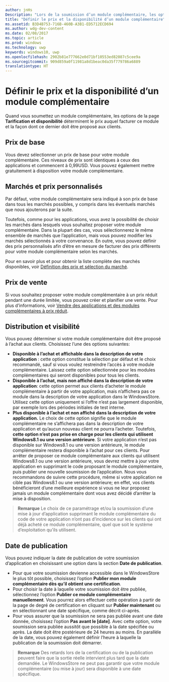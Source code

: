 ```yaml
---
author: jnHs
Description: "Lors de la soumission d’un module complémentaire, les options de la page Tarification et disponibilité déterminent le prix et les conditions de disponibilité."
title: "Définir le prix et la disponibilité d’un module complémentaire"
ms.assetid: B3D4B753-716B-460B-A3B1-ED5712ECD694
ms.author: wdg-dev-content
ms.date: 02/08/2017
ms.topic: article
ms.prod: windows
ms.technology: uwp
keywords: windows10, uwp
ms.openlocfilehash: 2902b81e777662e0d71bf10553ed82087c5cee9a
ms.sourcegitcommit: 909d859a0f11981a8d1beac0da35f779786a6889
translationtype: HT
---
```

# <a name="set-add-on-pricing-and-availability"></a>Définir le prix et la disponibilité d’un module complémentaire


Quand vous soumettez un module complémentaire, les options de la page **Tarification et disponibilité** déterminent le prix auquel facturer ce module et la façon dont ce dernier doit être proposé aux clients.

## <a name="base-price"></a>Prix de base


Vous devez sélectionner un prix de base pour votre module complémentaire. Ces niveaux de prix sont identiques à ceux des applications et commencent à 0,99USD. Vous pouvez également mettre gratuitement à disposition votre module complémentaire.

## <a name="markets-and-custom-prices"></a>Marchés et prix personnalisés


Par défaut, votre module complémentaire sera indiqué à son prix de base dans tous les marchés possibles, y compris dans les éventuels marchés que nous ajouterons par la suite.

Toutefois, comme pour les applications, vous avez la possibilité de choisir les marchés dans lesquels vous souhaitez proposer votre module complémentaire. Dans la plupart des cas, vous sélectionnerez le même ensemble de marchés que l’application, mais vous pouvez modifier les marchés sélectionnés à votre convenance. En outre, vous pouvez définir des prix personnalisés afin d’être en mesure de facturer des prix différents pour votre module complémentaire selon les marchés.

Pour en savoir plus et pour obtenir la liste complète des marchés disponibles, voir [Définition des prix et sélection du marché](define-pricing-and-market-selection.md).

## <a name="sale-pricing"></a>Prix de vente


Si vous souhaitez proposer votre module complémentaire à un prix réduit pendant une durée limitée, vous pouvez créer et planifier une vente. Pour plus d’informations, voir [Vendre des applications et des modules complémentaires à prix réduit](put-apps-and-add-ons-on-sale.md).

## <a name="distribution-and-visibility"></a>Distribution et visibilité


Vous pouvez déterminer si votre module complémentaire doit être proposé à l’achat aux clients. Choisissez l’une des options suivantes:

-   **Disponible à l’achat et affichable dans la description de votre application** : cette option constitue la sélection par défaut et le choix recommandé, sauf si vous voulez restreindre l’accès à votre module complémentaire. Laissez cette option sélectionnée pour les modules complémentaires qui seront disponibles pour tous les clients.
-   **Disponible à l’achat, mais non affiché dans la description de votre application**: cette option permet aux clients d’acheter le module complémentaire à partir de votre application, mais n’affichera pas ce module dans la description de votre application dans le WindowsStore. Utilisez cette option uniquement si l’offre n’est pas largement disponible, par exemple lors des périodes initiales de test interne.
-   **Plus disponible à l’achat et non affiché dans la description de votre application.** Le choix de cette option signifie que le module complémentaire ne s’affichera pas dans la description de votre application et qu’aucun nouveau client ne pourra l’acheter. Toutefois, **cette option n’est pas prise en charge pour les clients qui utilisent Windows8.1 ou une version antérieure**. Si votre application n’est pas disponible sur Windows8.1 ou une version antérieure, le module complémentaire restera disponible à l’achat pour ces clients. Pour arrêter de proposer ce module complémentaire aux clients qui utilisent Windows8.1 ou une version antérieure, vous devrez mettre à jour votre application en supprimant le code proposant le module complémentaire, puis publier une nouvelle soumission de l’application. Nous vous recommandons de suivre cette procédure, même si votre application ne cible pas Windows8.1 ou une version antérieure; en effet, vos clients bénéficieront d’une meilleure expérience si vous ne leur proposez jamais un module complémentaire dont vous avez décidé d’arrêter la mise à disposition.
    
 > **Remarque** Le choix de ce paramétrage et/ou la soumission d’une mise à jour d’application supprimant le module complémentaire du code de votre application n’ont pas d’incidence sur les clients qui ont déjà acheté ce module complémentaire, quel que soit le système d’exploitation qu’ils utilisent.


## <a name="publish-date"></a>Date de publication

Vous pouvez indiquer la date de publication de votre soumission d’application en choisissant une option dans la section **Date de publication**.

-   Pour que votre soumission devienne accessible dans le WindowsStore le plus tôt possible, choisissez l’option **Publier mon module complémentaire dès qu’il obtient une certification**.
-   Pour choisir la date à laquelle votre soumission doit être publiée, sélectionnez l’option **Publier ce module complémentaire manuellement**. Vous pourrez alors effectuer cette opération à partir de la page de degré de certification en cliquant sur **Publier maintenant** ou en sélectionnant une date spécifique, comme décrit ci-après.
-   Pour vous assurer que la soumission ne sera pas publiée avant une date donnée, choisissez l’option **Pas avant le \[date\]**. Avec cette option, votre soumission sera publiée aussitôt que possible à la date spécifiée ou après. La date doit être postérieure de 24 heures au moins. En parallèle de la date, vous pouvez également définir l’heure à laquelle la publication de la soumission doit démarrer.

 > **Remarque** Des retards lors de la certification ou de la publication peuvent faire que la sortie réelle intervient plus tard que la date demandée. Le WindowsStore ne peut pas garantir que votre module complémentaire (ou mise à jour) sera disponible à une date spécifique.
 

 




